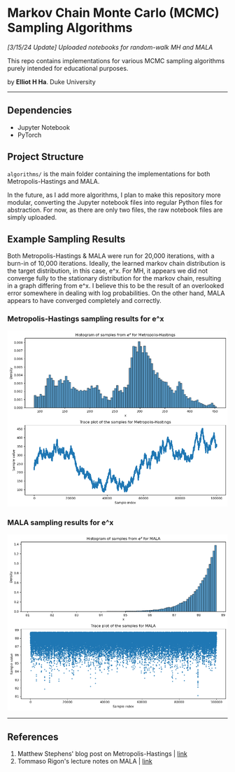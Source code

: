 # Markov Chain Monte Carlo (MCMC) Sampling Algorithms

*[3/15/24 Update] Uploaded notebooks for random-walk MH and MALA*

This repo contains implementations for various MCMC sampling algorithms purely intended for educational purposes.

by **Elliot H Ha**. Duke University

---

## Dependencies
- Jupyter Notebook
- PyTorch

## Project Structure
`algorithms/` is the main folder containing the implementations for both Metropolis-Hastings and MALA. 

In the future, as I add more algorithms, I plan to make this repository more modular, converting the Jupyter notebook files into regular Python files for abstraction. For now, as there are only two files, the raw notebook files are simply uploaded.

## Example Sampling Results

Both Metropolis-Hastings & MALA were run for 20,000 iterations, with a burn-in of 10,000 iterations. Ideally, the learned markov chain distribution is the target distribution, in this case, e^x. For MH, it appears we did not converge fully to the stationary distribution for the markov chain, resulting in a graph differing from e^x. I believe this to be the result of an overlooked error somewhere in dealing with log probabilities. On the other hand, MALA appears to have converged completely and correctly.

### Metropolis-Hastings sampling results for e^x
![Example sampling results for MH](/examples/mh_sampling.png)

### MALA sampling results for e^x
![Example sampling results for MALA](/examples/mala_sampling.png)

---

## References
1. Matthew Stephens' blog post on Metropolis-Hastings | [link](https://stephens999.github.io/fiveMinuteStats/MH_intro.html)
2. Tommaso Rigon's lecture notes on MALA | [link](https://tommasorigon.github.io/CompStat/slides/un_B2.pdf)
